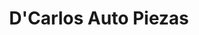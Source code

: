 ---
title: "D'Carlos Auto Piezas"
url: /santiago/dcarlos-auto-piezas/
shop: piezas de automóviles
---